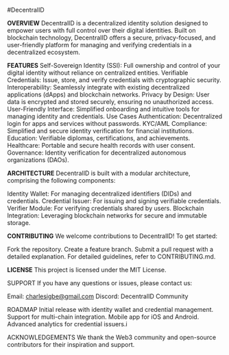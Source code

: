 #DecentralID

**OVERVIEW**
DecentralID is a decentralized identity solution designed to empower users with full control over their digital identities. Built on blockchain technology, DecentralID offers a secure, privacy-focused, and user-friendly platform for managing and verifying credentials in a decentralized ecosystem.

**FEATURES**
Self-Sovereign Identity (SSI): Full ownership and control of your digital identity without reliance on centralized entities.
Verifiable Credentials: Issue, store, and verify credentials with cryptographic security.
Interoperability: Seamlessly integrate with existing decentralized applications (dApps) and blockchain networks.
Privacy by Design: User data is encrypted and stored securely, ensuring no unauthorized access.
User-Friendly Interface: Simplified onboarding and intuitive tools for managing identity and credentials.
Use Cases
Authentication: Decentralized login for apps and services without passwords.
KYC/AML Compliance: Simplified and secure identity verification for financial institutions.
Education: Verifiable diplomas, certifications, and achievements.
Healthcare: Portable and secure health records with user consent.
Governance: Identity verification for decentralized autonomous organizations (DAOs).

**ARCHITECTURE**
DecentralID is built with a modular architecture, comprising the following components:

Identity Wallet: For managing decentralized identifiers (DIDs) and credentials.
Credential Issuer: For issuing and signing verifiable credentials.
Verifier Module: For verifying credentials shared by users.
Blockchain Integration: Leveraging blockchain networks for secure and immutable storage.

**CONTRIBUTING**
We welcome contributions to DecentralID! To get started:

Fork the repository.
Create a feature branch.
Submit a pull request with a detailed explanation.
For detailed guidelines, refer to CONTRIBUTING.md.

**LICENSE**
This project is licensed under the MIT License.

SUPPORT
If you have any questions or issues, please contact us:

Email: charlesigbe@gmail.com
Discord: DecentralID Community

ROADMAP
 Initial release with identity wallet and credential management.
 Support for multi-chain integration.
 Mobile app for iOS and Android.
 Advanced analytics for credential issuers.i

ACKNOWLEDGEMENTS
We thank the Web3 community and open-source contributors for their inspiration and support.
